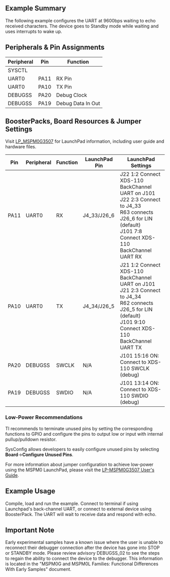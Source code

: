 ## Example Summary
The following example configures the UART at 9600bps waiting to echo received
characters.
The device goes to Standby mode while waiting and uses interrupts to wake up.

## Peripherals & Pin Assignments

| Peripheral | Pin | Function |
| --- | --- | --- |
| SYSCTL |  |  |
| UART0 | PA11 | RX Pin |
| UART0 | PA10 | TX Pin |
| DEBUGSS | PA20 | Debug Clock |
| DEBUGSS | PA19 | Debug Data In Out |

## BoosterPacks, Board Resources & Jumper Settings

Visit [LP_MSPM0G3507](https://www.ti.com/tool/LP-MSPM0G3507) for LaunchPad information, including user guide and hardware files.

| Pin | Peripheral | Function | LaunchPad Pin | LaunchPad Settings |
| --- | --- | --- | --- | --- |
| PA11 | UART0 | RX | J4_33/J26_6 | J22 1:2 Connect XDS-110 BackChannel UART on J101<br>J22 2:3 Connect to J4_33<br>R63 connects J26_6 for LIN (default)<br>J101 7:8 Connect XDS-110 BackChannel UART RX |
| PA10 | UART0 | TX | J4_34/J26_5 | J21 1:2 Connect XDS-110 BackChannel UART on J101<br>J21 2:3 Connect to J4_34<br>R62 connects J26_5 for LIN (default)<br>J101 9:10 Connect XDS-110 BackChannel UART TX |
| PA20 | DEBUGSS | SWCLK | N/A | J101 15:16 ON: Connect to XDS-110 SWCLK (debug) |
| PA19 | DEBUGSS | SWDIO | N/A | J101 13:14 ON: Connect to XDS-110 SWDIO (debug) |

### Low-Power Recommendations
TI recommends to terminate unused pins by setting the corresponding functions to
GPIO and configure the pins to output low or input with internal
pullup/pulldown resistor.

SysConfig allows developers to easily configure unused pins by selecting **Board**→**Configure Unused Pins**.

For more information about jumper configuration to achieve low-power using the
MSPM0 LaunchPad, please visit the [LP-MSPM0G3507 User's Guide](https://www.ti.com/lit/slau846).

## Example Usage
Compile, load and run the example.
Connect to terminal if using Launchpad's back-channel UART, or connect to
external device using BoosterPack.
The UART will wait to receive data and respond with echo.

## Important Note
Early experimental samples have a known issue where the user is unable to
reconnect their debugger connection after the device has gone into STOP or
STANDBY mode. Please review advisory DEBUGSS_02 to see the steps to regain
the ability to connect the device to the debugger. This information is located
in the "MSPM0G and MSPM0L Families: Functional Differences With Early Samples"
document.
